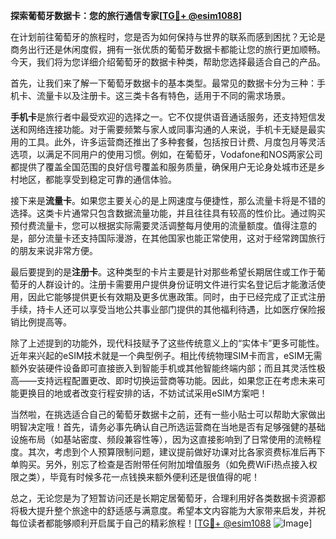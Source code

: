 **探索葡萄牙数据卡：您的旅行通信专家[[TG💪+ @esim1088](https://t.me/s/esim1088)]**

在计划前往葡萄牙的旅程时，您是否为如何保持与世界的联系而感到困扰？无论是商务出行还是休闲度假，拥有一张优质的葡萄牙数据卡都能让您的旅行更加顺畅。今天，我们将为您详细介绍葡萄牙的数据卡种类，帮助您选择最适合自己的产品。

首先，让我们来了解一下葡萄牙数据卡的基本类型。最常见的数据卡分为三种：手机卡、流量卡以及注册卡。这三类卡各有特色，适用于不同的需求场景。

**手机卡**是旅行者中最受欢迎的选择之一。它不仅提供语音通话服务，还支持短信发送和网络连接功能。对于需要频繁与家人或同事沟通的人来说，手机卡无疑是最实用的工具。此外，许多运营商还推出了多种套餐，包括按日计费、月度包月等灵活选项，以满足不同用户的使用习惯。例如，在葡萄牙，Vodafone和NOS两家公司都提供了覆盖全国范围的良好信号覆盖和服务质量，确保用户无论身处城市还是乡村地区，都能享受到稳定可靠的通信体验。

接下来是**流量卡**。如果您主要关心的是上网速度与便捷性，那么流量卡将是不错的选择。这类卡片通常只包含数据流量功能，并且往往具有较高的性价比。通过购买预付费流量卡，您可以根据实际需要灵活调整每月使用的流量额度。值得注意的是，部分流量卡还支持国际漫游，在其他国家也能正常使用，这对于经常跨国旅行的朋友来说非常方便。

最后要提到的是**注册卡**。这种类型的卡片主要是针对那些希望长期居住或工作于葡萄牙的人群设计的。注册卡需要用户提供身份证明文件进行实名登记后才能激活使用，因此它能够提供更长有效期及更多优惠政策。同时，由于已经完成了正式注册手续，持卡人还可以享受当地公共事业部门提供的其他福利待遇，比如医疗保险报销比例提高等。

除了上述提到的功能外，现代科技赋予了这些传统意义上的“实体卡”更多可能性。近年来兴起的eSIM技术就是一个典型例子。相比传统物理SIM卡而言，eSIM无需额外安装硬件设备即可直接嵌入到智能手机或其他智能终端内部；而且其灵活性极高——支持远程配置更改、即时切换运营商等功能。因此，如果您正在考虑未来可能更换目的地或者改变行程安排的话，不妨试试采用eSIM方案吧！

当然啦，在挑选适合自己的葡萄牙数据卡之前，还有一些小贴士可以帮助大家做出明智决定哦！首先，请务必事先确认自己所选运营商在当地是否有足够强健的基础设施布局（如基站密度、频段兼容性等），因为这直接影响到了日常使用的流畅程度。其次，考虑到个人预算限制问题，建议提前做好功课对比各家资费标准后再下单购买。另外，别忘了检查是否附带任何附加增值服务（如免费WiFi热点接入权限之类），毕竟有时候多花一点钱换来额外便利还是很值得的呢！

总之，无论您是为了短暂访问还是长期定居葡萄牙，合理利用好各类数据卡资源都将极大提升整个旅途中的舒适感与满意度。希望本文内容能为大家带来启发，并祝每位读者都能够顺利开启属于自己的精彩旅程！[[TG💪+ @esim1088](https://t.me/s/esim1088) ![Image](https://i.postimg.cc/4NQfJmqS/Snipaste-2025-05-13-00-14-12.png)]